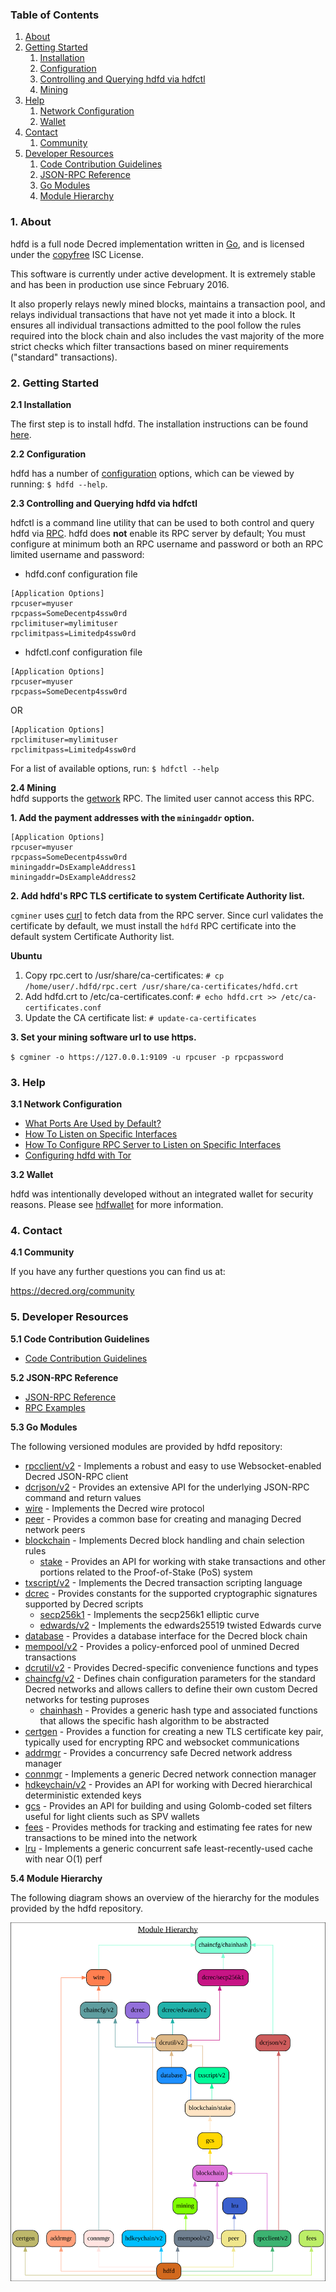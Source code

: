 ### Table of Contents
1. [About](#About)
2. [Getting Started](#GettingStarted)
    1. [Installation](#Installation)
    2. [Configuration](#Configuration)
    3. [Controlling and Querying hdfd via hdfctl](#DcrctlConfig)
    4. [Mining](#Mining)
3. [Help](#Help)
    1. [Network Configuration](#NetworkConfig)
    2. [Wallet](#Wallet)
4. [Contact](#Contact)
    1. [Community](#ContactCommunity)
5. [Developer Resources](#DeveloperResources)
    1. [Code Contribution Guidelines](#ContributionGuidelines)
    2. [JSON-RPC Reference](#JSONRPCReference)
    3. [Go Modules](#GoModules)
    4. [Module Hierarchy](#ModuleHierarchy)

<a name="About" />

### 1. About

hdfd is a full node Decred implementation written in [Go](https://golang.org),
and is licensed under the [copyfree](http://www.copyfree.org) ISC License.

This software is currently under active development.  It is extremely stable and
has been in production use since February 2016.

It also properly relays newly mined blocks, maintains a transaction pool, and
relays individual transactions that have not yet made it into a block.  It
ensures all individual transactions admitted to the pool follow the rules
required into the block chain and also includes the vast majority of the more
strict checks which filter transactions based on miner requirements ("standard"
transactions).

<a name="GettingStarted" />

### 2. Getting Started

<a name="Installation" />

**2.1 Installation**<br />

The first step is to install hdfd.  The installation instructions can be found
[here](https://github.com/hdfchain/hdfd/tree/master/README.md#Installation).

<a name="Configuration" />

**2.2 Configuration**<br />

hdfd has a number of [configuration](https://godoc.org/github.com/hdfchain/hdfd)
options, which can be viewed by running: `$ hdfd --help`.

<a name="DcrctlConfig" />

**2.3 Controlling and Querying hdfd via hdfctl**<br />

hdfctl is a command line utility that can be used to both control and query hdfd
via [RPC](https://www.wikipedia.org/wiki/Remote_procedure_call).  hdfd does
**not** enable its RPC server by default;  You must configure at minimum both an
RPC username and password or both an RPC limited username and password:

* hdfd.conf configuration file
```
[Application Options]
rpcuser=myuser
rpcpass=SomeDecentp4ssw0rd
rpclimituser=mylimituser
rpclimitpass=Limitedp4ssw0rd
```
* hdfctl.conf configuration file
```
[Application Options]
rpcuser=myuser
rpcpass=SomeDecentp4ssw0rd
```
OR
```
[Application Options]
rpclimituser=mylimituser
rpclimitpass=Limitedp4ssw0rd
```
For a list of available options, run: `$ hdfctl --help`

<a name="Mining" />

**2.4 Mining**<br />
hdfd supports the [getwork](https://github.com/hdfchain/hdfd/tree/master/docs/json_rpc_api.mediawiki#getwork)
RPC.  The limited user cannot access this RPC.<br />

**1. Add the payment addresses with the `miningaddr` option.**<br />

```
[Application Options]
rpcuser=myuser
rpcpass=SomeDecentp4ssw0rd
miningaddr=DsExampleAddress1
miningaddr=DsExampleAddress2
```

**2. Add hdfd's RPC TLS certificate to system Certificate Authority list.**<br />

`cgminer` uses [curl](https://curl.haxx.se/) to fetch data from the RPC server.
Since curl validates the certificate by default, we must install the `hdfd` RPC
certificate into the default system Certificate Authority list.

**Ubuntu**<br />

1. Copy rpc.cert to /usr/share/ca-certificates: `# cp /home/user/.hdfd/rpc.cert /usr/share/ca-certificates/hdfd.crt`<br />
2. Add hdfd.crt to /etc/ca-certificates.conf: `# echo hdfd.crt >> /etc/ca-certificates.conf`<br />
3. Update the CA certificate list: `# update-ca-certificates`<br />

**3. Set your mining software url to use https.**<br />

`$ cgminer -o https://127.0.0.1:9109 -u rpcuser -p rpcpassword`

<a name="Help" />

### 3. Help

<a name="NetworkConfig" />

**3.1 Network Configuration**<br />
* [What Ports Are Used by Default?](https://github.com/hdfchain/hdfd/tree/master/docs/default_ports.md)
* [How To Listen on Specific Interfaces](https://github.com/hdfchain/hdfd/tree/master/docs/configure_peer_server_listen_interfaces.md)
* [How To Configure RPC Server to Listen on Specific Interfaces](https://github.com/hdfchain/hdfd/tree/master/docs/configure_rpc_server_listen_interfaces.md)
* [Configuring hdfd with Tor](https://github.com/hdfchain/hdfd/tree/master/docs/configuring_tor.md)

<a name="Wallet" />

**3.2 Wallet**<br />

hdfd was intentionally developed without an integrated wallet for security
reasons.  Please see [hdfwallet](https://github.com/hdfchain/hdfwallet) for more
information.

<a name="Contact" />

### 4. Contact

<a name="ContactCommunity" />

**4.1 Community**<br />

If you have any further questions you can find us at:

https://decred.org/community

<a name="DeveloperResources" />

### 5. Developer Resources

<a name="ContributionGuidelines" />

**5.1 Code Contribution Guidelines**

* [Code Contribution Guidelines](https://github.com/hdfchain/hdfd/tree/master/docs/code_contribution_guidelines.md)

<a name="JSONRPCReference" />

**5.2 JSON-RPC Reference**

* [JSON-RPC Reference](https://github.com/hdfchain/hdfd/tree/master/docs/json_rpc_api.mediawiki)
* [RPC Examples](https://github.com/hdfchain/hdfd/tree/master/docs/json_rpc_api.mediawiki#8-example-code)

<a name="GoModules" />

**5.3 Go Modules**

The following versioned modules are provided by hdfd repository:

* [rpcclient/v2](https://github.com/hdfchain/hdfd/tree/master/rpcclient) - Implements
  a robust and easy to use Websocket-enabled Decred JSON-RPC client
* [dcrjson/v2](https://github.com/hdfchain/hdfd/tree/master/dcrjson) - Provides an
  extensive API for the underlying JSON-RPC command and return values
* [wire](https://github.com/hdfchain/hdfd/tree/master/wire) - Implements the
  Decred wire protocol
* [peer](https://github.com/hdfchain/hdfd/tree/master/peer) - Provides a common
  base for creating and managing Decred network peers
* [blockchain](https://github.com/hdfchain/hdfd/tree/master/blockchain) -
  Implements Decred block handling and chain selection rules
  * [stake](https://github.com/hdfchain/hdfd/tree/master/blockchain/stake) -
    Provides an API for working with stake transactions and other portions
    related to the Proof-of-Stake (PoS) system
* [txscript/v2](https://github.com/hdfchain/hdfd/tree/master/txscript) -
  Implements the Decred transaction scripting language
* [dcrec](https://github.com/hdfchain/hdfd/tree/master/dcrec) - Provides constants
  for the supported cryptographic signatures supported by Decred scripts
  * [secp256k1](https://github.com/hdfchain/hdfd/tree/master/dcrec/secp256k1) -
    Implements the secp256k1 elliptic curve
  * [edwards/v2](https://github.com/hdfchain/hdfd/tree/master/dcrec/edwards) -
    Implements the edwards25519 twisted Edwards curve
* [database](https://github.com/hdfchain/hdfd/tree/master/database) -
  Provides a database interface for the Decred block chain
* [mempool/v2](https://github.com/hdfchain/hdfd/tree/master/mempool) - Provides a
  policy-enforced pool of unmined Decred transactions
* [dcrutil/v2](https://github.com/hdfchain/hdfd/tree/master/dcrutil) - Provides
  Decred-specific convenience functions and types
* [chaincfg/v2](https://github.com/hdfchain/hdfd/tree/master/chaincfg) - Defines
  chain configuration parameters for the standard Decred networks and allows
  callers to define their own custom Decred networks for testing puproses
  * [chainhash](https://github.com/hdfchain/hdfd/tree/master/chaincfg/chainhash) -
    Provides a generic hash type and associated functions that allows the
    specific hash algorithm to be abstracted
* [certgen](https://github.com/hdfchain/hdfd/tree/master/certgen) - Provides a
  function for creating a new TLS certificate key pair, typically used for
  encrypting RPC and websocket communications
* [addrmgr](https://github.com/hdfchain/hdfd/tree/master/addrmgr) - Provides a
  concurrency safe Decred network address manager
* [connmgr](https://github.com/hdfchain/hdfd/tree/master/connmgr) - Implements a
  generic Decred network connection manager
* [hdkeychain/v2](https://github.com/hdfchain/hdfd/tree/master/hdkeychain) -
  Provides an API for working with  Decred hierarchical deterministic extended
  keys
* [gcs](https://github.com/hdfchain/hdfd/tree/master/gcs) - Provides an API for
  building and using Golomb-coded set filters useful for light clients such as
  SPV wallets
* [fees](https://github.com/hdfchain/hdfd/tree/master/fees) - Provides methods for
  tracking and estimating fee rates for new transactions to be mined into the
  network
* [lru](https://github.com/hdfchain/hdfd/tree/master/lru) - Implements a generic
  concurrent safe least-recently-used cache with near O(1) perf

<a name="ModuleHierarchy" />

**5.4 Module Hierarchy**

The following diagram shows an overview of the hierarchy for the modules
provided by the hdfd repository.

![Module Hierarchy](./assets/module_hierarchy.svg)

